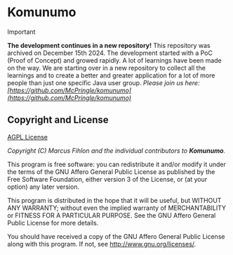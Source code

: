 # Komunumo

> [!IMPORTANT]
> **The development continues in a new repository!**
> This repository was archived on December 15th 2024. The development started with a PoC (Proof of Concept) and growed rapidly. A lot of learnings have been made on the way. We are starting over in a new repository to collect all the learnings and to create a better and greater application for a lot of more people than just one specific Java user group.
> _Please join us here: [https://github.com/McPringle/komunumo](https://github.com/McPringle/komunumo)_

## Copyright and License

[AGPL License](https://www.gnu.org/licenses/agpl-3.0.de.html)

*Copyright (C) Marcus Fihlon and the individual contributors to **Komunumo**.*

This program is free software: you can redistribute it and/or modify it under the terms of the GNU Affero General Public License as published by the Free Software Foundation, either version 3 of the License, or (at your option) any later version.

This program is distributed in the hope that it will be useful, but WITHOUT ANY WARRANTY; without even the implied warranty of MERCHANTABILITY or FITNESS FOR A PARTICULAR PURPOSE. See the GNU Affero General Public License for more details.

You should have received a copy of the GNU Affero General Public License along with this program.  If not, see <http://www.gnu.org/licenses/>.
